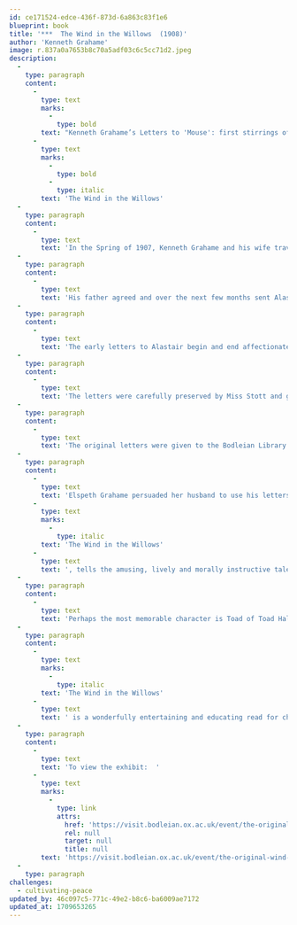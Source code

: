 ```yaml
---
id: ce171524-edce-436f-873d-6a863c83f1e6
blueprint: book
title: '***  The Wind in the Willows  (1908)'
author: 'Kenneth Grahame'
image: r.837a0a7653b8c70a5adf03c6c5cc71d2.jpeg
description:
  -
    type: paragraph
    content:
      -
        type: text
        marks:
          -
            type: bold
        text: "Kenneth Grahame’s Letters to 'Mouse': first stirrings of "
      -
        type: text
        marks:
          -
            type: bold
          -
            type: italic
        text: 'The Wind in the Willows'
  -
    type: paragraph
    content:
      -
        type: text
        text: 'In the Spring of 1907, Kenneth Grahame and his wife travelled to Cornwall for a long holiday. Their seven year old son Alastair, or ‘Mouse’, agreed to remain with his nanny, Miss Stott – but only if his father continued to tell him bedtime stories by post.'
  -
    type: paragraph
    content:
      -
        type: text
        text: 'His father agreed and over the next few months sent Alastair fifteen letters recounting the reckless adventures of Mr Toad and the attempts of his long-suffering friends, Mole, Rat and Badger, to rescue him from his various scrapes and teach him how to behave properly. The descriptions of the river and surrounding landscape draw upon Grahame’s own fond childhood memories of the countryside around the Thames.'
  -
    type: paragraph
    content:
      -
        type: text
        text: 'The early letters to Alastair begin and end affectionately, combining real news with the story of Mr Toad. However, following Alastair’s demand to be called ‘Michael Robinson’ instead of his real name (which he decided he did not like), the letters abandon their chatty tone and simply tell the story, ending in each case, ‘to be continued’.'
  -
    type: paragraph
    content:
      -
        type: text
        text: 'The letters were carefully preserved by Miss Stott and given to Elspeth, who persuaded her husband that they would make a wonderful book. Grahame followed her advice, developing his narrative and publishing it in 1908 as The Wind in the Willows.'
  -
    type: paragraph
    content:
      -
        type: text
        text: 'The original letters were given to the Bodleian Library by Elspeth Grahame in 1943, and can be read below.'
  -
    type: paragraph
    content:
      -
        type: text
        text: 'Elspeth Grahame persuaded her husband to use his letters to Alastair as the basis for a proper children’s story. The resulting book, '
      -
        type: text
        marks:
          -
            type: italic
        text: 'The Wind in the Willows'
      -
        type: text
        text: ', tells the amusing, lively and morally instructive tale of a group of animals pursuing various adventures along the river, in the threatening Wild Wood and on the road.'
  -
    type: paragraph
    content:
      -
        type: text
        text: 'Perhaps the most memorable character is Toad of Toad Hall, an excitable, impetuous, swaggering figure, whose almost hypnotic obsession with the speed and noise of the newly invented motorcar leads him badly astray.'
  -
    type: paragraph
    content:
      -
        type: text
        marks:
          -
            type: italic
        text: 'The Wind in the Willows'
      -
        type: text
        text: ' is a wonderfully entertaining and educating read for children. Yet its impressionistic rendering of the English landscape, subtle questioning of modernity and mythic exploration of grace lend it a sophistication that speaks to adults too.'
  -
    type: paragraph
    content:
      -
        type: text
        text: 'To view the exhibit:  '
      -
        type: text
        marks:
          -
            type: link
            attrs:
              href: 'https://visit.bodleian.ox.ac.uk/event/the-original-wind-in-the-willows'
              rel: null
              target: null
              title: null
        text: 'https://visit.bodleian.ox.ac.uk/event/the-original-wind-in-the-willows'
  -
    type: paragraph
challenges:
  - cultivating-peace
updated_by: 46c097c5-771c-49e2-b8c6-ba6009ae7172
updated_at: 1709653265
---
```

